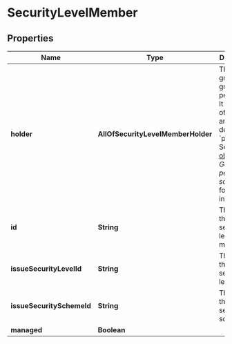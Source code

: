 # SecurityLevelMember

## Properties
Name | Type | Description | Notes
------------ | ------------- | ------------- | -------------
**holder** | **AllOfSecurityLevelMemberHolder** | The user or group being granted the permission. It consists of a &#x60;type&#x60; and a type-dependent &#x60;parameter&#x60;. See [Holder object](../api-group-permission-schemes/#holder-object) in *Get all permission schemes* for more information. | 
**id** | **String** | The ID of the issue security level member. | 
**issueSecurityLevelId** | **String** | The ID of the issue security level. | 
**issueSecuritySchemeId** | **String** | The ID of the issue security scheme. | 
**managed** | **Boolean** |  |  [optional]
